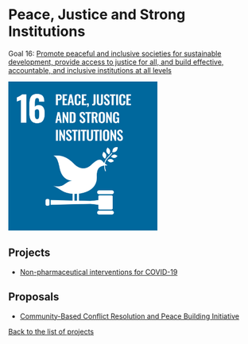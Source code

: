 # Peace, Justice and Strong Institutions

[un_sdg_link]: https://sdgs.un.org/goals/goal16

Goal 16: [Promote peaceful and inclusive societies for sustainable development, provide access to justice for all, and build effective, accountable, and inclusive institutions at all levels][un_sdg_link]

[<img src="../images/sdgs/E-WEB-Goal-16.png" alt="Goal 16 Peace, Justice and Strong Institutions" width="300">][un_sdg_link]

## Projects

- [Non-pharmaceutical interventions for COVID-19](../projects/covid19.md)

## Proposals

- [Community-Based Conflict Resolution and Peace Building Initiative](../proposals/conflict_resolution.md)

[Back to the list of projects](../README.md)